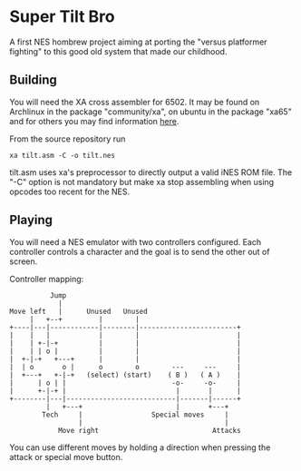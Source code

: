 # Super Tilt Bro

A first NES hombrew project aiming at porting the "versus platformer fighting" to this good old system that made our childhood.

## Building

You will need the XA cross assembler for 6502. It may be found on Archlinux in the package "community/xa", on ubuntu in the package "xa65"  and for others you may find information [here](http://www.floodgap.com/retrotech/xa/).

From the source repository run
```
xa tilt.asm -C -o tilt.nes
```

tilt.asm uses xa's preprocessor to directly output a valid iNES ROM file. The "-C" option is not mandatory but make xa stop assembling when using opcodes too recent for the NES.

## Playing

You will need a NES emulator with two controllers configured. Each controller controls a character and the goal is to send the other out of screen.

Controller mapping:
```
          Jump
            |
Move left   |      Unused   Unused
     |   +--+         |        |
+----|---|------------|--------|------------------------+
|    |   |            |        |                        |
|    | +-|-+          |        |                        |
|    | | o |          |        |                        |
|  +-|-+   +---+      |        |                        |
|  | o       o |      o        o        ---     ---     |
|  +---+   +-|-+   (select) (start)    ( B )   ( A )    |
|      | o | |                          -o-     -o-     |
|      +-|-+ |                           |       |      |
+--------|---|---------------------------|-------|------+
         |   +---+                       |       +---+
        Tech     |                 Special moves     |
                 |                                   |
            Move right                            Attacks
```

You can use different moves by holding a direction when pressing the attack or special move button.
